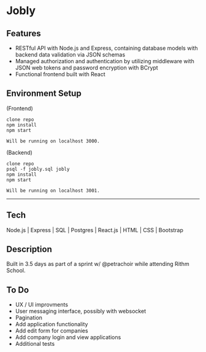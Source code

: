 # Jobly

## Features
- RESTful API with Node.js and Express, containing database models with backend data validation via JSON schemas
- Managed authorization and authentication by utilizing middleware with JSON web tokens and password encryption with BCrypt
- Functional frontend built with React


## Environment Setup
(Frontend)
```
clone repo
npm install
npm start

Will be running on localhost 3000.
```

(Backend)
```
clone repo
psql -f jobly.sql jobly
npm install
npm start

Will be running on localhost 3001.
```
---

## Tech

Node.js | Express | SQL | Postgres | React.js | HTML | CSS | Bootstrap

## Description

Built in 3.5 days as part of a sprint w/ @petrachoir while attending Rithm School.

## To Do
- UX / UI improvments
- User messaging interface, possibly with websocket
- Pagination
- Add application functionality
- Add edit form for companies
- Add company login and view applications
- Additional tests






